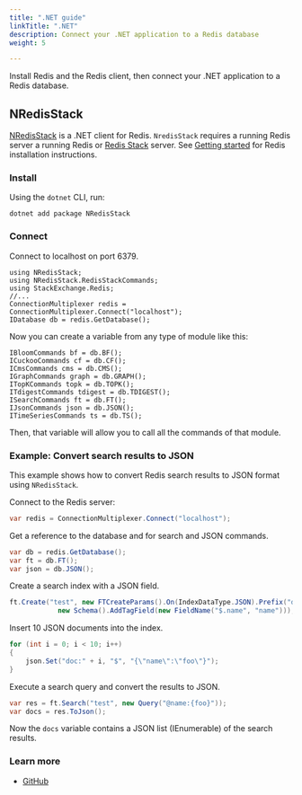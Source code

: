 ```yaml
---
title: ".NET guide"
linkTitle: ".NET"
description: Connect your .NET application to a Redis database
weight: 5

---
```


Install Redis and the Redis client, then connect your .NET application to a Redis database. 

## NRedisStack

[NRedisStack](https://github.com/redis/NRedisStack) is a .NET client for Redis.
`NredisStack` requires a running Redis server a running Redis or [Redis Stack](https://redis.io/docs/stack/get-started/install/) server. See [Getting started](/docs/getting-started/) for Redis installation instructions.

### Install

Using the `dotnet` CLI, run:

```
dotnet add package NRedisStack
```

### Connect

Connect to localhost on port 6379.

```
using NRedisStack;
using NRedisStack.RedisStackCommands;
using StackExchange.Redis;
//...
ConnectionMultiplexer redis = ConnectionMultiplexer.Connect("localhost");
IDatabase db = redis.GetDatabase();
```

Now you can create a variable from any type of module like this:

```
IBloomCommands bf = db.BF();
ICuckooCommands cf = db.CF();
ICmsCommands cms = db.CMS();
IGraphCommands graph = db.GRAPH();
ITopKCommands topk = db.TOPK();
ITdigestCommands tdigest = db.TDIGEST();
ISearchCommands ft = db.FT();
IJsonCommands json = db.JSON();
ITimeSeriesCommands ts = db.TS();
```

Then, that variable will allow you to call all the commands of that module.

### Example: Convert search results to JSON

This example shows how to convert Redis search results to JSON format using `NRedisStack`.

Connect to the Redis server:

```csharp
var redis = ConnectionMultiplexer.Connect("localhost");
```

Get a reference to the database and for search and JSON commands.

```csharp
var db = redis.GetDatabase();
var ft = db.FT();
var json = db.JSON();
```

Create a search index with a JSON field.

```csharp
ft.Create("test", new FTCreateParams().On(IndexDataType.JSON).Prefix("doc:"),
            new Schema().AddTagField(new FieldName("$.name", "name")));
```

Insert 10 JSON documents into the index.

```csharp
for (int i = 0; i < 10; i++)
{
    json.Set("doc:" + i, "$", "{\"name\":\"foo\"}");
}
```

Execute a search query and convert the results to JSON.

```csharp
var res = ft.Search("test", new Query("@name:{foo}"));
var docs = res.ToJson();
```

Now the `docs` variable contains a JSON list (IEnumerable) of the search results.

### Learn more

* [GitHub](https://github.com/redis/NRedisStack)
 
